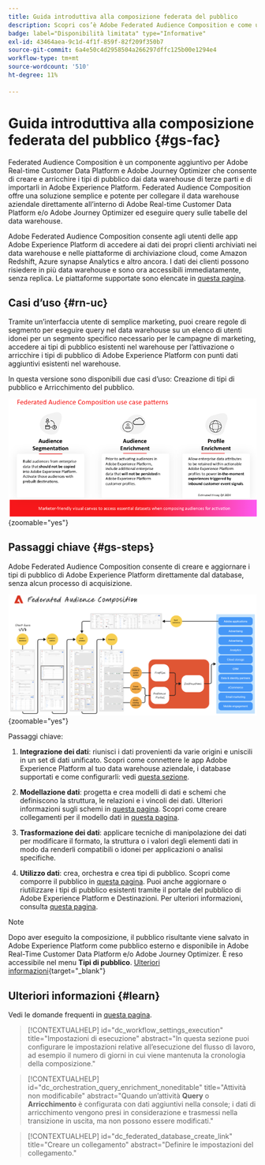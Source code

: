 ```yaml
---
title: Guida introduttiva alla composizione federata del pubblico
description: Scopri cos’è Adobe Federated Audience Composition e come utilizzarlo in Adobe Experience Platform
badge: label="Disponibilità limitata" type="Informative"
exl-id: 43464aea-9c1d-4f1f-859f-82f209f350b7
source-git-commit: 6a4e50c4d2958504a266297dffc125b00e1294e4
workflow-type: tm+mt
source-wordcount: '510'
ht-degree: 11%

---
```


# Guida introduttiva alla composizione federata del pubblico {#gs-fac}

Federated Audience Composition è un componente aggiuntivo per Adobe Real-time Customer Data Platform e Adobe Journey Optimizer che consente di creare e arricchire i tipi di pubblico dai data warehouse di terze parti e di importarli in Adobe Experience Platform. Federated Audience Composition offre una soluzione semplice e potente per collegare il data warehouse aziendale direttamente all’interno di Adobe Real-time Customer Data Platform e/o Adobe Journey Optimizer ed eseguire query sulle tabelle del data warehouse.

Adobe Federated Audience Composition consente agli utenti delle app Adobe Experience Platform di accedere ai dati dei propri clienti archiviati nei data warehouse e nelle piattaforme di archiviazione cloud, come Amazon Redshift, Azure synapse Analytics e altro ancora. I dati dei clienti possono risiedere in più data warehouse e sono ora accessibili immediatamente, senza replica. Le piattaforme supportate sono elencate in [questa pagina](../connections/federated-db.md#supported-db).

## Casi d’uso {#rn-uc}

Tramite un’interfaccia utente di semplice marketing, puoi creare regole di segmento per eseguire query nel data warehouse su un elenco di utenti idonei per un segmento specifico necessario per le campagne di marketing, accedere ai tipi di pubblico esistenti nel warehouse per l’attivazione o arricchire i tipi di pubblico di Adobe Experience Platform con punti dati aggiuntivi esistenti nel warehouse.

In questa versione sono disponibili due casi d’uso: Creazione di tipi di pubblico e Arricchimento del pubblico.

![diagramma](assets/fac-use-cases.png){zoomable="yes"}

## Passaggi chiave {#gs-steps}

Adobe Federated Audience Composition consente di creare e aggiornare i tipi di pubblico di Adobe Experience Platform direttamente dal database, senza alcun processo di acquisizione.

![diagramma](assets/steps-diagram.png){zoomable="yes"}

Passaggi chiave:

1. **Integrazione dei dati**: riunisci i dati provenienti da varie origini e uniscili in un set di dati unificato. Scopri come connettere le app Adobe Experience Platform al tuo data warehouse aziendale, i database supportati e come configurarli: vedi [questa sezione](../connections/federated-db.md).

2. **Modellazione dati**: progetta e crea modelli di dati e schemi che definiscono la struttura, le relazioni e i vincoli dei dati. Ulteriori informazioni sugli schemi in [questa pagina](../customer/schemas.md). Scopri come creare collegamenti per il modello dati in [questa pagina](../data-management/gs-models.md).

3. **Trasformazione dei dati**: applicare tecniche di manipolazione dei dati per modificare il formato, la struttura o i valori degli elementi dati in modo da renderli compatibili o idonei per applicazioni o analisi specifiche.

4. **Utilizzo dati**: crea, orchestra e crea tipi di pubblico. Scopri come comporre il pubblico in [questa pagina](../compositions/gs-compositions.md). Puoi anche aggiornare o riutilizzare i tipi di pubblico esistenti tramite il portale del pubblico di Adobe Experience Platform e Destinazioni. Per ulteriori informazioni, consulta [questa pagina](../connections/destinations.md).


>[!NOTE]
>
>Dopo aver eseguito la composizione, il pubblico risultante viene salvato in Adobe Experience Platform come pubblico esterno e disponibile in Adobe Real-Time Customer Data Platform e/o Adobe Journey Optimizer. È reso accessibile nel menu **Tipi di pubblico**. [Ulteriori informazioni](https://experienceleague.adobe.com/en/docs/experience-platform/segmentation/ui/audience-portal){target="_blank"}
>



## Ulteriori informazioni {#learn}

<!-- Workflow + Workflow activities-->

Vedi le domande frequenti in [questa pagina](faq.md).

>[!CONTEXTUALHELP]
>id="dc_workflow_settings_execution"
>title="Impostazioni di esecuzione"
>abstract="In questa sezione puoi configurare le impostazioni relative all’esecuzione del flusso di lavoro, ad esempio il numero di giorni in cui viene mantenuta la cronologia della composizione."




>[!CONTEXTUALHELP]
>id="dc_orchestration_query_enrichment_noneditable"
>title="Attività non modificabile"
>abstract="Quando un’attività **Query** o **Arricchimento** è configurata con dati aggiuntivi nella console; i dati di arricchimento vengono presi in considerazione e trasmessi nella transizione in uscita, ma non possono essere modificati."

<!-- Create a link -->

>[!CONTEXTUALHELP]
>id="dc_federated_database_create_link"
>title="Creare un collegamento"
>abstract="Definire le impostazioni del collegamento."
